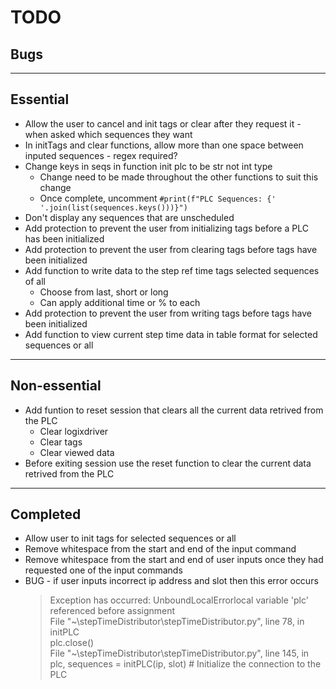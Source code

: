 TODO
====

Bugs
----


***

Essential
---------
* Allow the user to cancel and init tags or clear after they request it - when asked which sequences they want 
* In initTags and clear functions, allow more than one space between inputed sequences - regex required?
* Change keys in seqs in function init plc to be str not int type  
    * Change need to be made throughout the other functions to suit this change  
    * Once complete, uncomment `#print(f"PLC Sequences: {' '.join(list(sequences.keys()))}")`
* Don't display any sequences that are unscheduled
* Add protection to prevent the user from initializing tags before a PLC has been initialized
* Add protection to prevent the user from clearing tags before tags have been initialized
* Add function to write data to the step ref time tags selected sequences of all  
    * Choose from last, short or long  
    * Can apply additional time or % to each
* Add protection to prevent the user from writing tags before tags have been initialized
* Add function to view current step time data in table format for selected sequences or all

***

Non-essential
-------------
* Add funtion to reset session that clears all the current data retrived from the PLC  
    * Clear logixdriver  
    * Clear tags  
    * Clear viewed data  
* Before exiting session use the reset function to clear the current data retrived from the PLC

***

Completed
---------
* Allow user to init tags for selected sequences or all
* Remove whitespace from the start and end of the input command
* Remove whitespace from the start and end of user inputs once they had requested one of the input commands
* BUG - if user inputs incorrect ip address and slot then this error occurs  
    >Exception has occurred: UnboundLocalErrorlocal variable 'plc' referenced before assignment  
    >File "~\stepTimeDistributor\stepTimeDistributor.py", line 78, in initPLC  
    >plc.close()  
    >File "~\stepTimeDistributor\stepTimeDistributor.py", line 145, in <module>  
    >plc, sequences = initPLC(ip, slot) # Initialize the connection to the PLC 